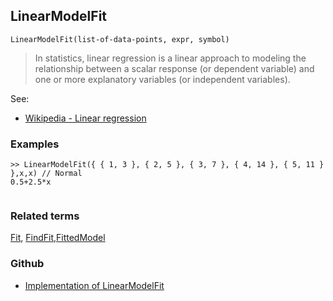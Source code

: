 ## LinearModelFit

```
LinearModelFit(list-of-data-points, expr, symbol)
```
 
> In statistics, linear regression is a linear approach to modeling the relationship between a scalar response (or dependent variable) and one or more explanatory variables (or independent variables).
 
   
See:  
* [Wikipedia - Linear regression](https://en.wikipedia.org/wiki/Linear_regression) 
 
### Examples

```
>> LinearModelFit({ { 1, 3 }, { 2, 5 }, { 3, 7 }, { 4, 14 }, { 5, 11 } },x,x) // Normal
0.5+2.5*x
 
```

### Related terms 
[Fit](Fit.md), [FindFit](FindFit.md),[FittedModel](FittedModel.md) 
### Github
* [Implementation of LinearModelFit](https://github.com/axkr/symja_android_library/blob/master/symja_android_library/matheclipse-core/src/main/java/org/matheclipse/core/builtin/CurveFitterFunctions.java#L340) 
